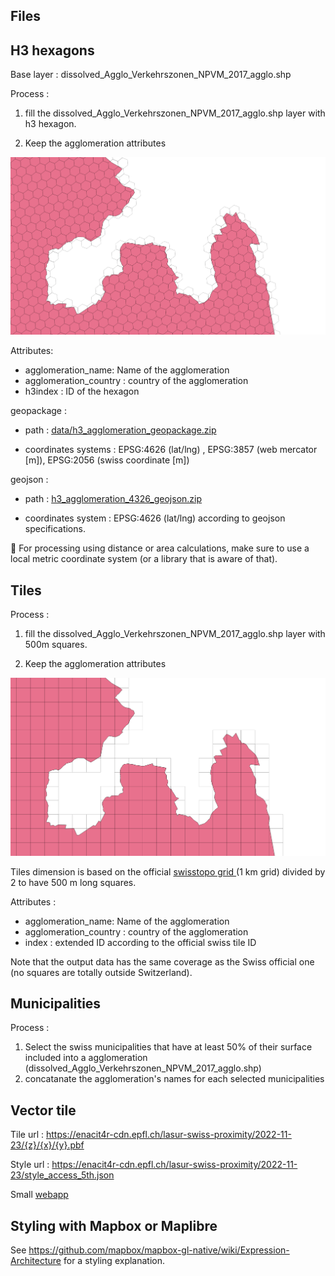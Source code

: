 ## Files

## H3 hexagons

Base layer : dissolved_Agglo_Verkehrszonen_NPVM_2017_agglo.shp

Process : 

1. fill the dissolved_Agglo_Verkehrszonen_NPVM_2017_agglo.shp layer with h3 hexagon. 

2. Keep the agglomeration attributes

![h3.png](h3.png)

Attributes:

* agglomeration_name: Name of the agglomeration
* agglomeration_country : country of the agglomeration
* h3index : ID of the hexagon

geopackage : 

* path : [data/h3_agglomeration_geopackage.zip](data/h3_agglomeration_geopackage.zip)

* coordinates systems : EPSG:4626 (lat/lng) , EPSG:3857 (web mercator [m]), EPSG:2056 (swiss coordinate [m])

geojson : 

* path : [h3_agglomeration_4326_geojson.zip](h3_agglomeration_4326_geojson.zip)

* coordinates system : EPSG:4626 (lat/lng) according to geojson specifications. 

:rotating_light: For processing using distance or area calculations, make sure to use a local metric coordinate system (or a library that is aware of that).

## Tiles

Process :

1. fill the dissolved_Agglo_Verkehrszonen_NPVM_2017_agglo.shp layer with 500m  squares.

2. Keep the agglomeration attributes

![tiles.png](tiles.png)

Tiles dimension is based on the official [swisstopo grid ](https://data.geo.admin.ch/ch.swisstopo.images-swissimage-dop10.metadata/shp/2056/ch.swisstopo.images-swissimage-dop10.metadata.zip) (1 km grid) divided by 2 to have 500 m long squares. 

Attributes :

* agglomeration_name: Name of the agglomeration
* agglomeration_country : country of the agglomeration
* index : extended ID according to the official swiss tile ID

Note that the output data has the same coverage as the Swiss official one (no squares are totally outside Switzerland).

## Municipalities

Process :

1. Select the swiss municipalities that have at least 50% of their surface included into a agglomeration (dissolved_Agglo_Verkehrszonen_NPVM_2017_agglo.shp)
2. concatanate the agglomeration's names for each selected municipalities

## Vector tile

Tile url : https://enacit4r-cdn.epfl.ch/lasur-swiss-proximity/2022-11-23/{z}/{x}/{y}.pbf


Style url : https://enacit4r-cdn.epfl.ch/lasur-swiss-proximity/2022-11-23/style_access_5th.json

Small [webapp](https://enacit4r-cdn.epfl.ch/lasur-swiss-proximity/2022-11-23/access_5th_transit.html)

## Styling with Mapbox or Maplibre

See https://github.com/mapbox/mapbox-gl-native/wiki/Expression-Architecture for a styling explanation.
